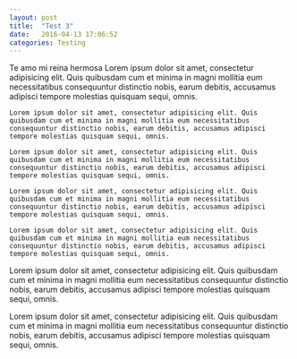 ```yaml
---
layout: post
title:  "Test 3"
date:   2016-04-13 17:06:52 
categories: Testing
---
```


Te amo mi reina hermosa
Lorem ipsum dolor sit amet, consectetur adipisicing elit. Quis quibusdam cum et minima in magni mollitia eum necessitatibus consequuntur distinctio nobis, earum debitis, accusamus adipisci tempore molestias quisquam sequi, omnis.

	Lorem ipsum dolor sit amet, consectetur adipisicing elit. Quis quibusdam cum et minima in magni mollitia eum necessitatibus consequuntur distinctio nobis, earum debitis, accusamus adipisci tempore molestias quisquam sequi, omnis.

	Lorem ipsum dolor sit amet, consectetur adipisicing elit. Quis quibusdam cum et minima in magni mollitia eum necessitatibus consequuntur distinctio nobis, earum debitis, accusamus adipisci tempore molestias quisquam sequi, omnis.

	Lorem ipsum dolor sit amet, consectetur adipisicing elit. Quis quibusdam cum et minima in magni mollitia eum necessitatibus consequuntur distinctio nobis, earum debitis, accusamus adipisci tempore molestias quisquam sequi, omnis.

	Lorem ipsum dolor sit amet, consectetur adipisicing elit. Quis quibusdam cum et minima in magni mollitia eum necessitatibus consequuntur distinctio nobis, earum debitis, accusamus adipisci tempore molestias quisquam sequi, omnis.

Lorem ipsum dolor sit amet, consectetur adipisicing elit. Quis quibusdam cum et minima in magni mollitia eum necessitatibus consequuntur distinctio nobis, earum debitis, accusamus adipisci tempore molestias quisquam sequi, omnis.

Lorem ipsum dolor sit amet, consectetur adipisicing elit. Quis quibusdam cum et minima in magni mollitia eum necessitatibus consequuntur distinctio nobis, earum debitis, accusamus adipisci tempore molestias quisquam sequi, omnis.